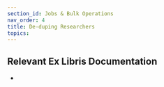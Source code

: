 ```yaml
---
section_id: Jobs & Bulk Operations
nav_order: 4
title: De-duping Researchers
topics:
---
```

## Relevant Ex Libris Documentation
-